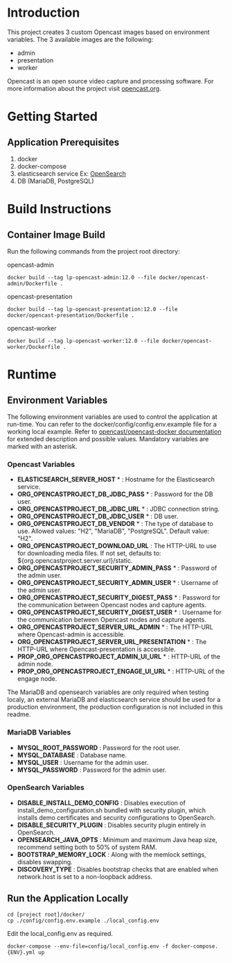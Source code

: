 # Introduction
This project creates 3 custom Opencast images based on environment variables. The 3 available images are the following:
-   admin
-   presentation
-   worker

Opencast is an open source video capture and processing software. For more information about the project visit [opencast.org](https://opencast.org/).

# Getting Started
## Application Prerequisites
1. docker
1. docker-compose
1. elasticsearch service Ex: [OpenSearch](https://opensearch.org/)
1. DB (MariaDB, PostgreSQL)

# Build Instructions
## Container Image Build
Run the following commands from the project root directory:

opencast-admin
```
docker build --tag lp-opencast-admin:12.0 --file docker/opencast-admin/Dockerfile .
```
opencast-presentation
```
docker build --tag lp-opencast-presentation:12.0 --file docker/opencast-presentation/Dockerfile .
```
opencast-worker
```
docker build --tag lp-opencast-worker:12.0 --file docker/opencast-worker/Dockerfile .
```

# Runtime
## Environment Variables
The following environment variables are used to control the application at run-time. You can refer to the docker/config/config.env.example file for a working local example. Refer to [opencast/opencast-docker documentation](https://github.com/opencast/opencast-docker#readme) for extended description and possible values. Mandatory variables are marked with an asterisk.

### Opencast Variables
-   **ELASTICSEARCH_SERVER_HOST** * : Hostname for the Elasticsearch service.
-   **ORG_OPENCASTPROJECT_DB_JDBC_PASS** * : Password for the DB user.
-   **ORG_OPENCASTPROJECT_DB_JDBC_URL** * : JDBC connection string.
-   **ORG_OPENCASTPROJECT_DB_JDBC_USER** * : DB user.
-   **ORG_OPENCASTPROJECT_DB_VENDOR** * : The type of database to use. Allowed values: "H2", "MariaDB", "PostgreSQL". Default value: "H2".
-   **ORG_OPENCASTPROJECT_DOWNLOAD_URL** : The HTTP-URL to use for downloading media files. If not set, defaults to: ${org.opencastproject.server.url}/static.
-   **ORG_OPENCASTPROJECT_SECURITY_ADMIN_PASS** * : Password of the admin user.
-   **ORG_OPENCASTPROJECT_SECURITY_ADMIN_USER** * : Username of the admin user.
-   **ORG_OPENCASTPROJECT_SECURITY_DIGEST_PASS** * : Password for the communication between Opencast nodes and capture agents.
-   **ORG_OPENCASTPROJECT_SECURITY_DIGEST_USER** * : Username for the communication between Opencast nodes and capture agents.
-   **ORG_OPENCASTPROJECT_SERVER_URL_ADMIN** * : The HTTP-URL where Opencast-admin is accessible.
-   **ORG_OPENCASTPROJECT_SERVER_URL_PRESENTATION** * : The HTTP-URL where Opencast-presentation is accessible.
-   **PROP_ORG_OPENCASTPROJECT_ADMIN_UI_URL** * : HTTP-URL of the admin node.
-   **PROP_ORG_OPENCASTPROJECT_ENGAGE_UI_URL** * : HTTP-URL of the engage node.

The MariaDB and opensearch variables are only required when testing localy, an external MariaDB and elasticsearch service should be used for a production environment, the production configuration is not included in this readme.
### MariaDB Variables
-   **MYSQL_ROOT_PASSWORD** : Password for the root user.
-   **MYSQL_DATABASE** : Database name.
-   **MYSQL_USER** : Username for the admin user.
-   **MYSQL_PASSWORD** : Password for the admin user.

### OpenSearch Variables
-   **DISABLE_INSTALL_DEMO_CONFIG** : Disables execution of install_demo_configuration.sh bundled with security plugin, which installs demo certificates and security configurations to OpenSearch.
-   **DISABLE_SECURITY_PLUGIN** : Disables security plugin entirely in OpenSearch.
-   **OPENSEARCH_JAVA_OPTS** : Minimum and maximum Java heap size, recommend setting both to 50% of system RAM.
-   **BOOTSTRAP_MEMORY_LOCK** : Along with the memlock settings, disables swapping.
-   **DISCOVERY_TYPE** : Disables bootstrap checks that are enabled when network.host is set to a non-loopback address.

## Run the Application Locally
```
cd [project root]/docker/
cp ./config/config.env.example ./local_config.env
```
Edit the local_config.env as required.
```
docker-compose --env-file=config/local_config.env -f docker-compose.{ENV}.yml up
```
